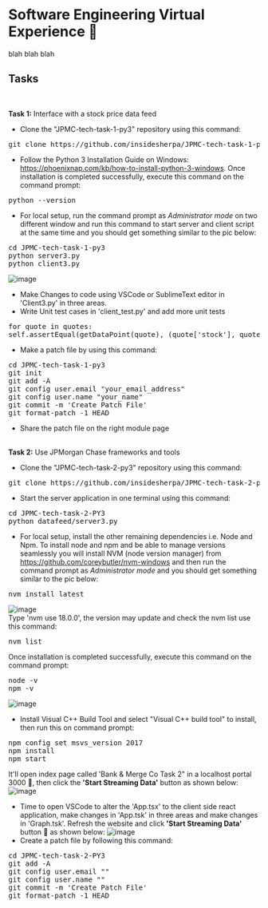 # Software Engineering Virtual Experience :walking:

blah blah blah
## Tasks
<br />

<b>Task 1:</b> Interface with a stock price data feed 
</br>
* Clone the "JPMC-tech-task-1-py3" repository using this command:
<pre>
git clone https://github.com/insidesherpa/JPMC-tech-task-1-py3.git
</pre>

* Follow the Python 3 Installation Guide on Windows: https://phoenixnap.com/kb/how-to-install-python-3-windows. Once installation is completed successfully, execute this command on the command prompt:
<pre>
python --version
</pre>

* For local setup, run the command prompt as <i>Administrator mode</i> on two different window and run this command to start server and client script at the same time and you should get something similar to the pic below:
<pre>
cd JPMC-tech-task-1-py3
python server3.py
python client3.py
</pre>
![image](https://user-images.githubusercontent.com/89456649/166102697-2e5eff89-8002-45e9-a3a8-8d5b8ad86b49.png)
* Make Changes to code using VSCode or SublimeText editor in 'Client3.py' in three areas.
* Write Unit test cases in 'client_test.py' and add more unit tests
<pre>
for quote in quotes:
self.assertEqual(getDataPoint(quote), (quote['stock'], quote['top_bid']['price'], quote['top_ask']['price'], (quote['top_bid']['price'] + quote['top_ask']['price'])/2))
</pre>
* Make a patch file by using this command:
<pre>
cd JPMC-tech-task-1-py3
git init
git add -A
git config user.email "your_email_address"
git config user.name "your_name"
git commit -m 'Create Patch File'
git format-patch -1 HEAD
</pre>
* Share the patch file on the right module page
<br/>
<b>Task 2:</b> Use JPMorgan Chase frameworks and tools

* Clone the "JPMC-tech-task-2-py3" repository using this command:
<pre>
git clone https://github.com/insidesherpa/JPMC-tech-task-2-py3.git
</pre>
* Start the server application in one terminal using this command:
<pre>
cd JPMC-tech-task-2-PY3
python datafeed/server3.py
</pre>
* For local setup, install the other remaining dependencies i.e. Node and Npm. To install node and npm and be able to manage versions seamlessly you will install NVM (node version manager) from https://github.com/coreybutler/nvm-windows and then run the command prompt as <i>Administrator mode</i> and you should get something similar to the pic below:
<pre>
nvm install latest
</pre>
![image](https://user-images.githubusercontent.com/89456649/166103492-36e3570c-37f9-4d99-947d-468a19179b24.png)
</br>Type 'nvm use 18.0.0', the version may update and check the nvm list use this command:
<pre>
nvm list
</pre>
Once installation is completed successfully, execute this command on the command prompt:
<pre>
node -v
npm -v
</pre>
![image](https://user-images.githubusercontent.com/89456649/166104012-0109dc2e-c1b1-4870-af54-9015275b89e7.png)
* Install Visual C++ Build Tool and select "Visual C++ build tool" to install, then run this on command prompt:
<pre>
npm config set msvs_version 2017
npm install
npm start
</pre>
It'll open index page called 'Bank & Merge Co Task 2" in a localhost portal 3000  :tada:, then click the <b>'Start Streaming Data'</b> button as shown below:  
![image](https://user-images.githubusercontent.com/89456649/166106636-d4e3761e-e7de-4a08-bd50-2d25ee983a39.png)
* Time to open VSCode to alter the 'App.tsx' to the client side react application, make changes in 'App.tsk' in three areas and make changes in 'Graph.tsk'. Refresh the website and click <b>'Start Streaming Data'</b> button :tada: as shown below:
![image](https://user-images.githubusercontent.com/89456649/166136593-32291ab2-2487-4baa-9301-1313fad69756.png)
* Create a patch file by following this command:
<pre>
cd JPMC-tech-task-2-PY3
git add -A
git config user.email "<your_email_address>"
git config user.name "<your_name>"
git commit -m 'Create Patch File'
git format-patch -1 HEAD
</pre>
